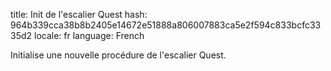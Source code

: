 title: Init de l'escalier Quest
hash: 964b339cca38b8b2405e14672e51888a806007883ca5e2f594c833bcfc3335d2
locale: fr
language: French

Initialise une nouvelle procédure de l'escalier Quest.
